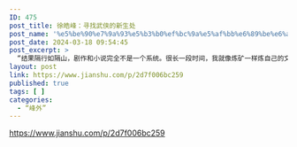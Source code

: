 ```yaml
---
ID: 475
post_title: 徐皓峰：寻找武侠的新生处
post_name: '%e5%be%90%e7%9a%93%e5%b3%b0%ef%bc%9a%e5%af%bb%e6%89%be%e6%ad%a6%e4%be%a0%e7%9a%84%e6%96%b0%e7%94%9f%e5%a4%84-2'
post_date: 2024-03-18 09:54:45
post_excerpt: >
  “结果隔行如隔山，剧作和小说完全不是一个系统。很长一段时间，我就像炼矿一样炼自己的文字感，想起什么写什么，每天写不了很多东西，写下3000字，能留下两句话就不错了。不是信息问题，就觉得句子、词摆得不舒服，北京话有一个词儿叫抠哧，我当了好几年抠哧的人才解决了这个问题。”
layout: post
link: https://www.jianshu.com/p/2d7f006bc259
published: true
tags: [ ]
categories:
  - “峰外”
---
```

https://www.jianshu.com/p/2d7f006bc259